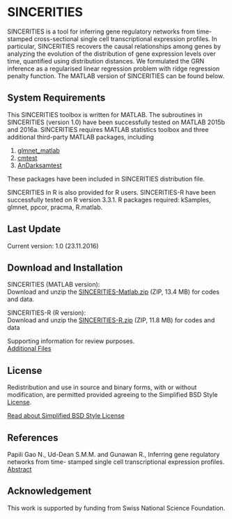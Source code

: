 # SINCERITIES
SINCERITIES is a tool for inferring gene regulatory networks from time-stamped cross-sectional single cell transcriptional expression profiles. In particular, SINCERITIES recovers the causal relationships among genes by analyzing the evolution of the distribution of gene expression levels over time, quantified using distribution distances. We formulated the GRN inference as a regularised linear regression problem with ridge regression penalty function. The MATLAB version of SINCERITIES can be found below. 

## System Requirements
This SINCERITIES toolbox is written for MATLAB. The subroutines in SINCERITIES (version 1.0) have been successfully tested on MATLAB 2015b and 2016a. SINCERITIES requires MATLAB statistics toolbox and three additional third-party MATLAB packages, including

1. [glmnet_matlab](http://web.stanford.edu/~hastie/glmnet_matlab/)
2. [cmtest](https://ch.mathworks.com/matlabcentral/fileexchange/50157-cramer-von-mises-test?focused=3866202&tab=function)
3. [AnDarksamtest](https://ch.mathworks.com/matlabcentral/fileexchange/17451-andarksamtest)

These packages have been included in SINCERITIES distribution file.

SINCERITIES in R is also provided for R users. SINCERITIES-R  have been successfully tested on R version 3.3.1. R packages required: kSamples, glmnet, ppcor, pracma, R.matlab.

## Last Update
Current version: 1.0 (23.11.2016)

## Download and Installation

SINCERITIES (MATLAB version):    
Download and unzip the [SINCERITIES-Matlab.zip](https://github.com/CABSEL-ICB/SINCERITIES/blob/master/SINCERITIES-Matlab.zip) (ZIP, 13.4 MB) for codes and data.

SINCERITIES-R (R version):     
Download and unzip the [SINCERITIES-R.zip](https://github.com/CABSEL-ICB/SINCERITIES/blob/master/SINCERITIES-R.zip) (ZIP, 11.8 MB) for codes and data

Supporting information for review purposes.    
[Additional Files](https://github.com/CABSEL-ICB/SINCERITIES/tree/master/Additional%20Files)

## License
Redistribution and use in source and binary forms, with or without modification, are permitted provided agreeing to the Simplified BSD Style [License](https://github.com/CABSEL-ICB/SINCERITIES/blob/master/Sincerities-license.rtf).

[Read about Simplified BSD Style License](https://opensource.org/licenses/bsd-license.php)

## References
Papili Gao N., Ud-Dean S.M.M. and Gunawan R., Inferring gene regulatory networks from time- stamped single cell transcriptional expression profiles. [Abstract](http://biorxiv.org/content/early/2016/11/23/089110)

## Acknowledgement
This work is supported by funding from Swiss National Science Foundation.
